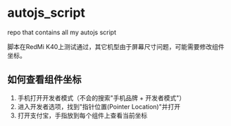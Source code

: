 # autojs_script
repo that contains all my autojs script

脚本在RedMi K40上测试通过，其它机型由于屏幕尺寸问题，可能需要修改组件坐标。

## 如何查看组件坐标

1. 手机打开开发者模式（不会的搜索"手机品牌 + 开发者模式"）
2. 进入开发者选项，找到"指针位置(Pointer Location)"并打开
3. 打开支付宝，手指放到每个组件上查看当前坐标
